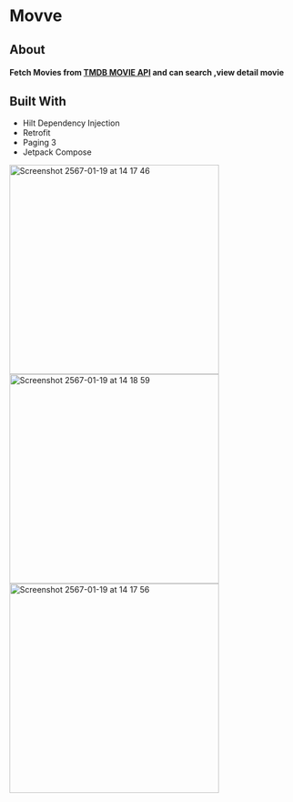 # Movve
## About
#### Fetch Movies from [TMDB MOVIE API](https://developer.themoviedb.org/reference/intro/getting-started) and can search ,view detail movie
## Built With
- Hilt Dependency Injection
- Retrofit
- Paging 3
- Jetpack Compose
  
<img width="368" alt="Screenshot 2567-01-19 at 14 17 46" src="https://github.com/zfml/Movve/assets/137433031/cf103d93-6836-4dd0-9c59-fa93bbeb5251">
<img width="368" alt="Screenshot 2567-01-19 at 14 18 59" src="https://github.com/zfml/Movve/assets/137433031/0c700873-34e5-4503-8ad9-499f8ea8e302">
<img width="368" alt="Screenshot 2567-01-19 at 14 17 56" src="https://github.com/zfml/Movve/assets/137433031/1fb13e01-cdae-46da-8889-6831b2467bdf">

